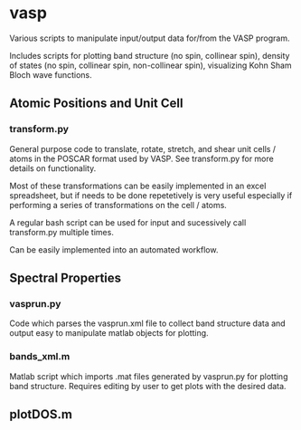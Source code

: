 # vasp
Various scripts to manipulate input/output data for/from the VASP program. 

Includes scripts for plotting band structure (no spin, collinear spin), density of states (no spin, collinear spin, 
non-collinear spin), visualizing Kohn Sham Bloch wave functions.


## Atomic Positions and Unit Cell

### transform.py 

General purpose code to translate, rotate, stretch, and shear unit cells / atoms in the POSCAR format used by VASP.
See transform.py for more details on functionality.

Most of these transformations can be easily implemented in an excel spreadsheet, but if needs to be done repetetively 
is very useful especially if performing a series of transformations on the cell / atoms.

A regular bash script can be used for input and sucessively call transform.py multiple times.

Can be easily implemented into an automated workflow.


## Spectral Properties

### vasprun.py

Code which parses the vasprun.xml file to collect band structure data and output easy to manipulate matlab objects for plotting.



### bands_xml.m

Matlab script which imports .mat files generated by vasprun.py for plotting band structure. Requires editing by user to get
plots with the desired data.

## plotDOS.m

